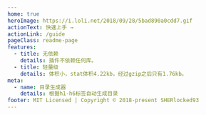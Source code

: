 ```yaml
---
home: true
heroImage: https://i.loli.net/2018/09/28/5bad890a0cdd7.gif
actionText: 快速上手 →
actionLink: /guide
pageClass: readme-page
features:
  - title: 无依赖
    details: 插件不依赖任何库。
  - title: 轻量级
    details: 体积小，stat体积4.22kb，经过gzip之后只有1.76kb。
meta:
  - name: 目录生成器
    details: 根据h1-h6标签自动生成目录
footer: MIT Licensed | Copyright © 2018-present SHERlocked93
---
```

